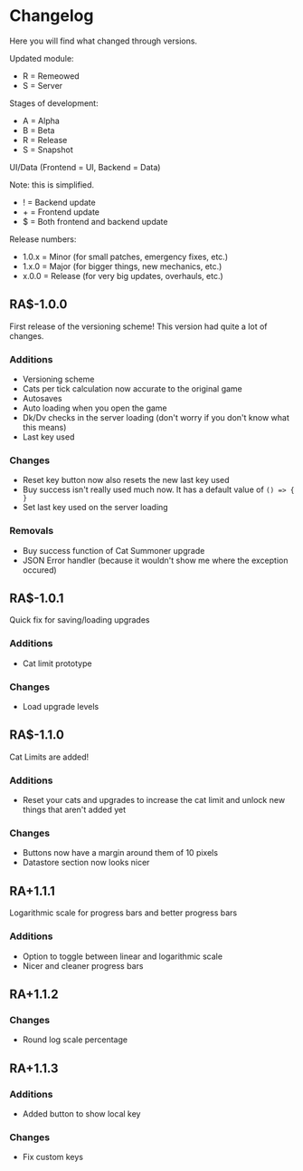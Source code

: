 # Changelog
Here you will find what changed through versions.

Updated module:

* R = Remeowed
* S = Server

Stages of development:

* A = Alpha
* B = Beta
* R = Release
* S = Snapshot

UI/Data (Frontend = UI, Backend = Data)

Note: this is simplified.

* ! = Backend update
* \+ = Frontend update
* \$ = Both frontend and backend update

Release numbers:

* 1.0.x = Minor (for small patches, emergency fixes, etc.)
* 1.x.0 = Major (for bigger things, new mechanics, etc.)
* x.0.0 = Release (for very big updates, overhauls, etc.)

## RA$-1.0.0
First release of the versioning scheme!
This version had quite a lot of changes.

### Additions
+ Versioning scheme
+ Cats per tick calculation now accurate to the original game
+ Autosaves
+ Auto loading when you open the game
+ Dk/Dv checks in the server loading (don't worry if you don't know what this means)
+ Last key used

### Changes
* Reset key button now also resets the new last key used
* Buy success isn't really used much now. It has a default value of ``() => { }``
* Set last key used on the server loading

### Removals
- Buy success function of Cat Summoner upgrade
- JSON Error handler (because it wouldn't show me where the exception occured)

## RA$-1.0.1
Quick fix for saving/loading upgrades

### Additions
- Cat limit prototype

### Changes
- Load upgrade levels

## RA$-1.1.0
Cat Limits are added!

### Additions
- Reset your cats and upgrades to increase the cat limit and unlock new things that aren't added yet

### Changes
- Buttons now have a margin around them of 10 pixels
- Datastore section now looks nicer

## RA+1.1.1
Logarithmic scale for progress bars and better progress bars

### Additions
- Option to toggle between linear and logarithmic scale
- Nicer and cleaner progress bars

## RA+1.1.2
### Changes
- Round log scale percentage

## RA+1.1.3
### Additions
- Added button to show local key

### Changes
- Fix custom keys
